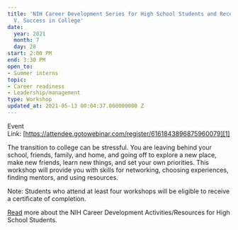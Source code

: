 ```yaml
---
title: 'NIH Career Development Series for High School Students and Recent Graduates:
  V. Success in College'
date:
  year: 2021
  month: 7
  day: 28
start: 2:00 PM
end: 3:30 PM
open_to:
- Summer interns
topic:
- Career readiness
- Leadership/management
type: Workshop
updated_at: 2021-05-13 00:04:37.000000000 Z
---
```

Event
Link: [https://attendee.gotowebinar.com/register/6161843896875960079][1]

The transition to college can be stressful. You are leaving behind your
school, friends, family, and home, and going off to explore a new place,
make new friends, learn new things, and set your own priorities. This
workshop will provide you with skills for networking, choosing
experiences, finding mentors, and using resources.

Note: Students who attend at least four workshops will be eligible to
receive a certificate of completion.

[Read][2] more about the NIH Career Development Activities/Resources for
High School Students.



[1]: https://attendee.gotowebinar.com/register/6161843896875960079
[2]: https://www.training.nih.gov/nih_career_development_activities/resources_for_high_school_students
